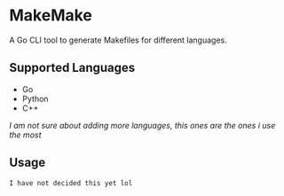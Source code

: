 # MakeMake

A Go CLI tool to generate Makefiles for different languages.

## Supported Languages

- Go
- Python
- C++

*I am not sure about adding more languages, this ones are the ones i use the most*

## Usage
```sh
I have not decided this yet lol
```
